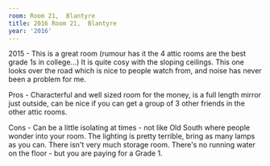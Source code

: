 ```yaml
---
room: Room 21,  Blantyre
title: 2016 Room 21,  Blantyre
year: '2016'
---
```


2015 - This is a great room (rumour has it the 4 attic rooms are the best grade 1s in college...) It is quite cosy with the sloping ceilings. This one looks over the road which is nice to people watch from, and noise has never been a problem for me.

Pros - Characterful and well sized room for the money, is a full length mirror just outside, can be nice if you can get a group of 3 other friends in the other attic rooms.

Cons - Can be a little isolating at times - not like Old South where people wonder into your room. The lighting is pretty terrible, bring as many lamps as you can. There isn't very much storage room. There's no running water on the floor - but you are paying for a Grade 1.